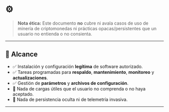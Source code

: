 # ⚙️ 

> **Nota ética:** Este documento **no** cubre ni avala casos de uso de minería de criptomonedas ni prácticas opacas/persistentes que un usuario no entienda o no consienta.

---

## 🧭 Alcance

- ✅ Instalación y configuración **legítima** de software autorizado.
- ✅ Tareas programadas para **respaldo**, **mantenimiento**, **monitoreo** y **actualizaciones**.
- ✅ Gestión de **parámetros** y **archivos de configuración**.
- 🚫 Nada de cargas útiles que el usuario no comprenda o no haya aceptado.
- 🚫 Nada de persistencia oculta ni de telemetría invasiva.

--- 
